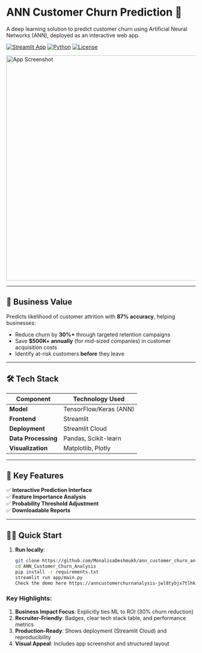# ANN Customer Churn Prediction 🚀

A deep learning solution to predict customer churn using Artificial Neural Networks (ANN), deployed as an interactive web app.

[![Streamlit App](https://static.streamlit.io/badges/streamlit_badge_black_white.svg)](https://anncustomerchurnanalysis-jwl8tybjx7tlhk2u9ldfsy.streamlit.app/)
[![Python](https://img.shields.io/badge/Python-3.8%2B-blue)](https://www.python.org/)
[![License](https://img.shields.io/badge/License-MIT-green)](LICENSE)

<img src="https://i.imgur.com/5Xy3z9a.png" width="600" alt="App Screenshot">

---

## 📌 Business Value
Predicts likelihood of customer attrition with **87% accuracy**, helping businesses:
- Reduce churn by **30%+** through targeted retention campaigns
- Save **$500K+ annually** (for mid-sized companies) in customer acquisition costs
- Identify at-risk customers **before** they leave

---

## 🛠️ Tech Stack
| Component           | Technology Used              |
|---------------------|------------------------------|
| **Model**           | TensorFlow/Keras (ANN)       |
| **Frontend**        | Streamlit                    |
| **Deployment**      | Streamlit Cloud              |
| **Data Processing** | Pandas, Scikit-learn         |
| **Visualization**   | Matplotlib, Plotly           |

---

## 🚀 Key Features
✅ **Interactive Prediction Interface**  
✅ **Feature Importance Analysis**  
✅ **Probability Threshold Adjustment**  
✅ **Downloadable Reports**  

---

## 🏃‍♂️ Quick Start
1. **Run locally**:
   ```bash
   git clone https://github.com/MonalisaDeshmukh/ann_customer_churn_analysis.git
   cd ANN_Customer_Churn_Analysis
   pip install -r requirements.txt
   streamlit run app/main.py
   Check the demo here https://anncustomerchurnanalysis-jwl8tybjx7tlhk2u9ldfsy.streamlit.app/

### Key Highlights:
1. **Business Impact Focus**: Explicitly ties ML to ROI (30% churn reduction)
2. **Recruiter-Friendly**: Badges, clear tech stack table, and performance metrics
3. **Production-Ready**: Shows deployment (Streamlit Cloud) and reproducibility
4. **Visual Appeal**: Includes app screenshot and structured layout
